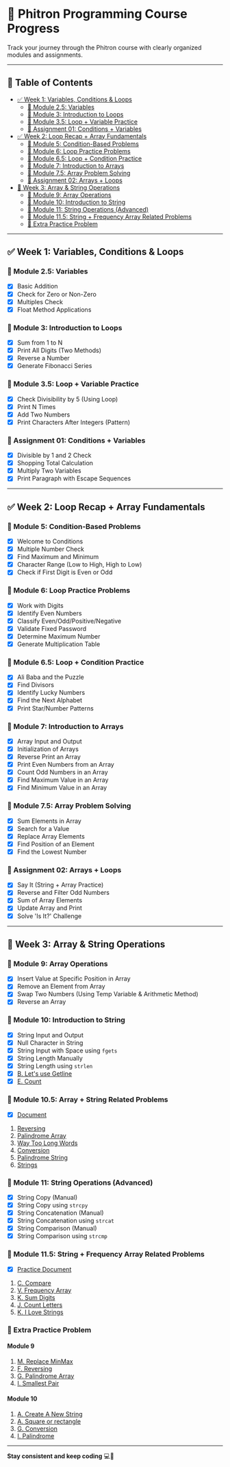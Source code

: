 # 📘 Phitron Programming Course Progress

Track your journey through the Phitron course with clearly organized modules and assignments.

---

## 📑 Table of Contents
- [✅ Week 1: Variables, Conditions & Loops](#-week-1-variables-conditions--loops)
  - [🔹 Module 2.5: Variables](#-module-25-variables)
  - [🔹 Module 3: Introduction to Loops](#-module-3-introduction-to-loops)
  - [🔹 Module 3.5: Loop + Variable Practice](#-module-35-loop--variable-practice)
  - [📘 Assignment 01: Conditions + Variables](#-assignment-01-conditions--variables)
- [✅ Week 2: Loop Recap + Array Fundamentals](#-week-2-loop-recap--array-fundamentals)
  - [🔹 Module 5: Condition-Based Problems](#-module-5-condition-based-problems)
  - [🔹 Module 6: Loop Practice Problems](#-module-6-loop-practice-problems)
  - [🔹 Module 6.5: Loop + Condition Practice](#-module-65-loop--condition-practice)
  - [🔹 Module 7: Introduction to Arrays](#-module-7-introduction-to-arrays)
  - [🔹 Module 7.5: Array Problem Solving](#-module-75-array-problem-solving)
  - [📘 Assignment 02: Arrays + Loops](#-assignment-02-arrays--loops)
- [🚧 Week 3: Array & String Operations](#-week-3-array--string-operations)
  - [🔹 Module 9: Array Operations](#-module-9-array-operations)
  - [🔹 Module 10: Introduction to String](#-module-10-introduction-to-string)
  - [🔹 Module 11: String Operations (Advanced)](#-module-11-string-operations-advanced)
  - [🔹 Module 11.5: String + Frequency Array Related Problems](#-module-115-string--frequency-array-related-problems)
  - [🔹 Extra Practice Problem](#-extra-practice-problem)

---

## ✅ Week 1: Variables, Conditions & Loops

### 🔹 Module 2.5: Variables
- [x] Basic Addition
- [x] Check for Zero or Non-Zero
- [x] Multiples Check
- [x] Float Method Applications

### 🔹 Module 3: Introduction to Loops
- [x] Sum from 1 to N
- [x] Print All Digits (Two Methods)
- [x] Reverse a Number
- [x] Generate Fibonacci Series

### 🔹 Module 3.5: Loop + Variable Practice
- [x] Check Divisibility by 5 (Using Loop)
- [x] Print N Times
- [x] Add Two Numbers
- [x] Print Characters After Integers (Pattern)

### 📘 Assignment 01: Conditions + Variables
- [x] Divisible by 1 and 2 Check
- [x] Shopping Total Calculation
- [x] Multiply Two Variables
- [x] Print Paragraph with Escape Sequences

---

## ✅ Week 2: Loop Recap + Array Fundamentals

### 🔹 Module 5: Condition-Based Problems
- [x] Welcome to Conditions
- [x] Multiple Number Check
- [x] Find Maximum and Minimum
- [x] Character Range (Low to High, High to Low)
- [x] Check if First Digit is Even or Odd

### 🔹 Module 6: Loop Practice Problems
- [x] Work with Digits
- [x] Identify Even Numbers
- [x] Classify Even/Odd/Positive/Negative
- [x] Validate Fixed Password
- [x] Determine Maximum Number
- [x] Generate Multiplication Table

### 🔹 Module 6.5: Loop + Condition Practice
- [x] Ali Baba and the Puzzle
- [x] Find Divisors
- [x] Identify Lucky Numbers
- [x] Find the Next Alphabet
- [x] Print Star/Number Patterns

### 🔹 Module 7: Introduction to Arrays
- [x] Array Input and Output
- [x] Initialization of Arrays
- [x] Reverse Print an Array
- [x] Print Even Numbers from an Array
- [x] Count Odd Numbers in an Array
- [x] Find Maximum Value in an Array
- [x] Find Minimum Value in an Array

### 🔹 Module 7.5: Array Problem Solving
- [x] Sum Elements in Array
- [x] Search for a Value
- [x] Replace Array Elements
- [x] Find Position of an Element
- [x] Find the Lowest Number

### 📘 Assignment 02: Arrays + Loops
- [x] Say It (String + Array Practice)
- [x] Reverse and Filter Odd Numbers
- [x] Sum of Array Elements
- [x] Update Array and Print
- [x] Solve 'Is It?' Challenge

---

## 🚧 Week 3: Array & String Operations

### 🔹 Module 9: Array Operations
- [x] Insert Value at Specific Position in Array
- [x] Remove an Element from Array
- [x] Swap Two Numbers (Using Temp Variable & Arithmetic Method)
- [x] Reverse an Array

### 🔹 Module 10: Introduction to String
- [x] String Input and Output  
- [x] Null Character in String  
- [x] String Input with Space using `fgets`  
- [x] String Length Manually  
- [x] String Length using `strlen`  
- [x] [B. Let's use Getline](https://codeforces.com/group/MWSDmqGsZm/contest/219856/problem/B)  
- [x] [E. Count](https://codeforces.com/group/MWSDmqGsZm/contest/219856/problem/E)

### 🔹 Module 10.5: Array + String Related Problems
- [x] [Document](https://docs.google.com/document/d/1BZ4EmlT9VnXCIWcsbU8wAdFk0RH2xjybs7Vzfqflggk/edit?tab=t.0#heading=h.1tiup1mwqtlu)

1. [Reversing](https://codeforces.com/group/MWSDmqGsZm/contest/219774/problem/F)  
2. [Palindrome Array](https://codeforces.com/group/MWSDmqGsZm/contest/219774/problem/G)  
3. [Way Too Long Words](https://codeforces.com/group/MWSDmqGsZm/contest/219856/problem/F)  
4. [Conversion](https://codeforces.com/group/MWSDmqGsZm/contest/219856/problem/G)  
5. [Palindrome String](https://codeforces.com/group/MWSDmqGsZm/contest/219856/problem/I)  
6. [Strings](https://codeforces.com/group/MWSDmqGsZm/contest/219856/problem/D)

### 🔹 Module 11: String Operations (Advanced)
- [x] String Copy (Manual)
- [x] String Copy using `strcpy`
- [x] String Concatenation (Manual)
- [x] String Concatenation using `strcat`
- [x] String Comparison (Manual)
- [x] String Comparison using `strcmp`

### 🔹 Module 11.5: String + Frequency Array Related Problems
- [x] [Practice Document](https://docs.google.com/document/d/1FLggcwY4YLUkk6RpOWnePSCXBq0iZZdo4tsq6eUXz5s/edit?tab=t.0)

1. [C. Compare](https://codeforces.com/group/MWSDmqGsZm/contest/219856/problem/C)  
2. [V. Frequency Array](https://codeforces.com/group/MWSDmqGsZm/contest/219774/problem/V)  
3. [K. Sum Digits](https://codeforces.com/group/MWSDmqGsZm/contest/219774/problem/K)  
4. [J. Count Letters](https://codeforces.com/group/MWSDmqGsZm/contest/219856/problem/J)  
5. [K. I Love Strings](https://codeforces.com/group/MWSDmqGsZm/contest/219856/problem/K)

### 🔹 Extra Practice Problem

#### Module 9
1. [M. Replace MinMax](http://codeforces.com/group/MWSDmqGsZm/contest/219774/problem/M)  
2. [F. Reversing](https://codeforces.com/group/MWSDmqGsZm/contest/219774/problem/F)  
3. [G. Palindrome Array](https://codeforces.com/group/MWSDmqGsZm/contest/219774/problem/G)  
4. [I. Smallest Pair](https://codeforces.com/group/MWSDmqGsZm/contest/219774/problem/I)

#### Module 10
1. [A. Create A New String](https://codeforces.com/group/MWSDmqGsZm/contest/219856/problem/A)  
2. [A. Square or rectangle](https://codeforces.com/group/MWSDmqGsZm/contest/329103/problem/A)  
3. [G. Conversion](https://codeforces.com/group/MWSDmqGsZm/contest/219856/problem/G)  
4. [I. Palindrome](https://codeforces.com/group/MWSDmqGsZm/contest/219856/problem/I)

---

**Stay consistent and keep coding** 💻🚀
